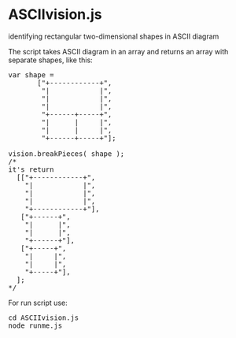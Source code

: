 # ASCIIvision.js
identifying rectangular two-dimensional shapes in ASCII diagram

The script takes ASCII diagram in an array and returns an array with separate shapes, like this:
<pre>
var shape = 
       ["+------------+",
        "|            |",
        "|            |",
        "|            |",
        "+------+-----+",
        "|      |     |",
        "|      |     |",
        "+------+-----+"];

vision.breakPieces( shape );
/*
it's return 
  [["+------------+",
    "|            |",
    "|            |",
    "|            |",
    "+------------+"],
   ["+------+",
    "|      |",
    "|      |",
    "+------+"],
   ["+-----+",
    "|     |",
    "|     |",
    "+-----+"],
  ];
*/
</pre>

For run script use:
<pre>
cd ASCIIvision.js
node runme.js
</pre>

